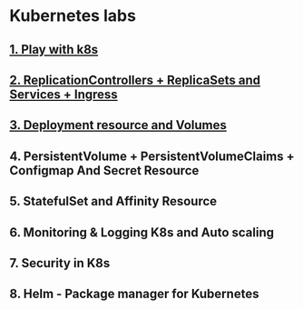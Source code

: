 # Kubernetes labs

## [1. Play with k8s](../1.Setup/exercises/readme.md)

## [2. ReplicationControllers + ReplicaSets and Services + Ingress](../2.ReplicationControllers%20%2B%20ReplicaSets%20and%20Services%20%2B%20Ingress/exercises/readme.md)

## [3. Deployment resource and Volumes](../3.Deployment%20resource%20and%20Volumes/exercises/readme.md)

## 4. PersistentVolume + PersistentVolumeClaims + Configmap And Secret Resource

## 5. StatefulSet and Affinity Resource

## 6. Monitoring & Logging K8s and Auto scaling

## 7. Security in K8s

## 8. Helm - Package manager for Kubernetes
